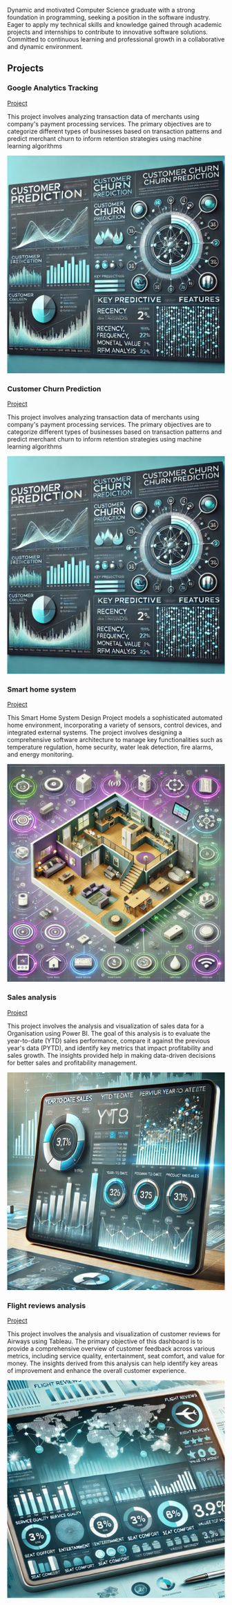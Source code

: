 Dynamic and motivated Computer Science graduate with a strong foundation in programming, seeking a position in the software industry. Eager to apply my technical skills and knowledge gained through academic projects and internships to contribute to innovative software solutions. Committed to continuous learning and professional growth in a collaborative and dynamic environment. 

## Projects
### Google Analytics Tracking
[Project](https://github.com/Gnanu123/Churn-prediction)

This project involves analyzing transaction data of merchants using company's payment processing services. The primary objectives are to categorize different types of businesses based on transaction patterns and predict merchant churn to inform retention strategies using machine learning algorithms

![EEG Band Discovery](images/customerchurnimage-ezgif.com-webp-to-jpg-converter.jpg)

### Customer Churn Prediction
[Project](https://github.com/Gnanu123/Churn-prediction)

This project involves analyzing transaction data of merchants using company's payment processing services. The primary objectives are to categorize different types of businesses based on transaction patterns and predict merchant churn to inform retention strategies using machine learning algorithms

![EEG Band Discovery](images/customerchurnimage-ezgif.com-webp-to-jpg-converter.jpg)

### Smart home system
[Project](https://github.com/Gnanu123/Smart-Home-system-design)

This Smart Home System Design Project models a sophisticated automated home environment, incorporating a variety of sensors, control devices, and integrated external systems. The project involves designing a comprehensive software architecture to manage key functionalities such as temperature regulation, home security, water leak detection, fire alarms, and energy monitoring.


![Bike Study](images/smarthome-ezgif.com-webp-to-jpg-converter.jpg)

### Sales analysis
[Project](https://github.com/Gnanu123/Sales-performance-PowerBI)

This project involves the analysis and visualization of sales data for a Organisation using Power BI. The goal of this analysis is to evaluate the year-to-date (YTD) sales performance, compare it against the previous year's data (PYTD), and identify key metrics that impact profitability and sales growth. The insights provided help in making data-driven decisions for better sales and profitability management.

![Project](images/sales-ezgif.com-webp-to-jpg-converter.jpg)

### Flight reviews analysis
[Project](https://github.com/Gnanu123/Flight-ratings---Tableau)

This project involves the analysis and visualization of customer reviews for Airways using Tableau. The primary objective of this dashboard is to provide a comprehensive overview of customer feedback across various metrics, including service quality, entertainment, seat comfort, and value for money. The insights derived from this analysis can help identify key areas of improvement and enhance the overall customer experience.

![Bike Study](images/flightratings-ezgif.com-webp-to-jpg-converter.jpg)

